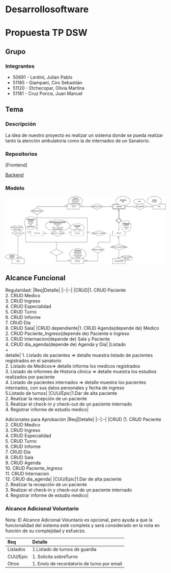# Desarrollosoftware

# Propuesta TP DSW

## Grupo
### Integrantes
* 50691 - Lentini, Julian Pablo
* 51185 - Giampani, Ciro Sebastián
* 51120 - Etchecopar, Olivia Martina	
* 51181 - Cruz Ponce, Juan Manuel

## Tema
### Descripción
La idea de nuestro proyecto es realizar un sistema donde se pueda realizar tanto la atención ambulatoria como la de internados de un Sanatorio.

### Repositorios
[Frontend]

[Backend](https://github.com/juanmacruzponce/back-end)

### Modelo
![](https://github.com/olietchecopar/DSW-TP/blob/main/Diagrama%20Entidad%20Relacion.jpg)

## Alcance Funcional
Regularidad:
|Req|Detalle|
|:-|:-|
|CRUD|1. CRUD Paciente<br>2. CRUD Medico<br>3. CRUD Ingreso<br>4. CRUD Especialidad<br>5. CRUD Turno<br>6. CRUD Informe<br>7. CRUD Dia<br>8. CRUD Sala|
|CRUD dependiente|1. CRUD Agenda(depende de) Medico<br>2. CRUD Paciente_Ingreso(depende de) Paciente e Ingreso<br>3. CRUD Internacion(depende de) Sala y Paciente<br>4. CRUD dia_agenda(depende de) Agenda y Dia|
|Listado<br>+<br>detalle| 1. Listado de pacientes => detalle muestra listado de pacientes registrados en el sanatorio<br> 2. Listado de  Medicos=> detalle informa los medicos registrados <br> 3. Listado de informes de Historia clinica => detalle muestra los estudios realizados por paciente<br> 4. Listado de pacientes internados => detalle muestra los pacientes internados, con sus datos personales y fecha de ingreso<br> 5.Listado de turnos|
|CUU/Epic|1.Dar de alta paciente <br>2. Realizar la recepción de un paciente<br>3. Realizar el check-in y check-out de un paciente internado<br>4. Registrar informe de estudio medico|

Adicionales para Aprobación
|Req|Detalle|
|:-|:-|
|CRUD |1. CRUD Paciente<br>2. CRUD Medico<br>3. CRUD Ingreso<br>4. CRUD Especialidad<br>5. CRUD Turno<br>6. CRUD Informe<br>7. CRUD Dia<br>8. CRUD Sala<br>9. CRUD Agenda<br>10. CRUD Paciente_Ingreso<br>11. CRUD Internacion<br>12. CRUD dia_agenda|
|CUU/Epic|1.Dar de alta paciente <br>2. Realizar la recepción de un paciente<br>3. Realizar el check-in y check-out de un paciente internado<br>4. Registrar informe de estudio medico|


### Alcance Adicional Voluntario
Nota: El Alcance Adicional Voluntario es opcional, pero ayuda a que la funcionalidad del sistema esté completa y será considerado en la nota en función de su complejidad y esfuerzo.

|Req|Detalle|
|:-|:-|
|Listados |1.Listado de turnos de guardia|
|CUU/Epic|1. Solicita sobreTurno<br>|
|Otros|1. Envío de recordatorio de turno por email|**
